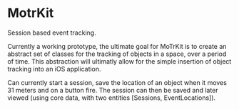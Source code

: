 MotrKit
=======

Session based event tracking. 

Currently a working prototype, the ultimate goal for MoTrKit is to create an abstract set of classes for the tracking of objects in a space, over a period of time.  This abstraction will ultimatly allow for the simple insertion of object tracking into an iOS application. 

Can currently start a session, save the location of an object when it moves 31 meters and on a button fire.  The session can then be saved and later viewed (using core data, with two entities [Sessions, EventLocations]).  
